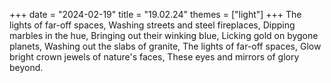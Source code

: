 +++
date = "2024-02-19"
title = "19.02.24"
themes = ["light"]
+++
The lights of far-off spaces,
Washing streets and steel fireplaces,
Dipping marbles in the hue,
Bringing out their winking blue,
Licking gold on bygone planets,
Washing out the slabs of granite,
The lights of far-off spaces,
Glow bright crown jewels of nature's faces,
These eyes and mirrors of glory beyond.
